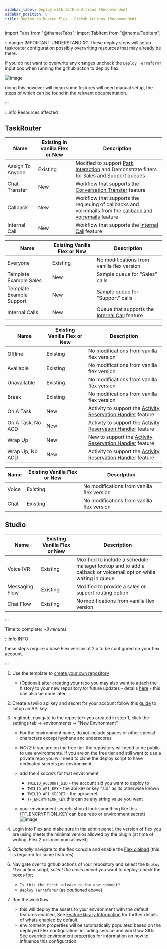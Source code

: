 ```yaml
---
sidebar_label: Deploy with GitHub Actions (Recommended)
sidebar_position: 0
title: Deploy to hosted Flex - GitHub Actions (Recommended)
---
```

import Tabs from "@theme/Tabs";
import TabItem from "@theme/TabItem";

:::danger IMPORTANT UNDERSTANDING
These deploy steps will setup taskrouter configuration possibly overwriting resources that may already be there. 

If you do not want to overwrite any changes uncheck the `Deploy Terraform?` input box when running the github action to deploy flex

![image](/img/guides/github-trigger.png)

doing this however will mean some features will need manual setup, the steps of which can be found in the relevant documentation.

:::

:::info Resources affected



## TaskRouter

<Tabs>

<TabItem value="workflows" label="Workflows" default>

| Name | Existing in vanilla Flex or New | Description |
| -----| --------------------| ------------|
| Assign To Anyone | Existing | Modified to support [Park Interaction](/feature-library/park-interaction) and Demonstrate filters for Sales and Support queues|
| Chat Transfer | New | Workflow that supports the [Conversation Transfer](/feature-library/conversation-transfer) feature |
| Callback | New | Workflow that supports the requeuing of callbacks and voicemails from the [callback and voicemails](/feature-library/callback-and-voicemail) feature |
| Internal Call | New | Workflow that supports the  [Internal Call](/feature-library/internal-call) feature|

</TabItem>

<TabItem value="queues" label="Task Queues" >

| Name | Existing Vanilla Flex or New  | Description |
| -----| --------------------| ------------|
| Everyone | Existing | No modifications from vanilla flex version  |
| Template Example Sales| New | Sample queue for "Sales" calls |
| Template Example Support | New | Sample queue for "Support" calls |
| Internal Calls | New | Queue that supports the [Internal Call](/feature-library/internal-call) feature|

</TabItem>

<TabItem value="activities" label="Activities" >

| Name | Existing Vanilla Flex or New  | Description |
| -----| --------------------| ------------|
| Offline | Existing | No modifications from vanilla flex version  |
| Available | Existing | No modifications from vanilla flex version  |
| Unavailable | Existing | No modifications from vanilla flex version  |
| Break | Existing | No modifications from vanilla flex version  |
| On A Task | New | Activity to support the [Activity Reservation Handler](/feature-library/activity-reservation-handler) feature |
| On A Task, No ACD | New | Activity to support the [Activity Reservation Handler](/feature-library/activity-reservation-handler) feature |
| Wrap Up | New | New to support the [Activity Reservation Handler](/feature-library/activity-reservation-handler) feature |
| Wrap Up, No ACD | New | Activity to support the [Activity Reservation Handler](/feature-library/activity-reservation-handler) feature |

</TabItem>

<TabItem value="channels" label="Task Channels" >

| Name | Existing Vanilla Flex or New  | Description |
| -----| --------------------| ------------|
| Voice | Existing | No modifications from vanilla flex version  |
| Chat | Existing | No modifications from vanilla flex version  |

</TabItem>

</Tabs>


## Studio

| Name | Existing Vanilla Flex or New  | Description |
| -----| --------------------| ------------|
| Voice IVR | Existing | Modified to include a schedule manager lookup and to add a callback or voicemail option while waiting in queue |
| Messaging Flow | Existing | Modified to provide a sales or support routing option |
| Chat Flow | Existing | No modifications from vanilla flex version |


:::


Time to complete: _~8 minutes_

:::info INFO

these steps require a base Flex version of 2.x to be configured on your flex account.

:::

1. Use the template to [create your own repository](https://github.com/twilio-professional-services/flex-project-template/generate) 
   - (Optional) after creating your repo you may also want to attach the history to your new repository for future updates - details [here](/setup-guides/managing-future-updates-from-the-template) - this can also be done later
2. Create a twilio api key and secret for your account follow this [guide](https://www.twilio.com/docs/glossary/what-is-an-api-key#how-can-i-create-api-keys) to setup an API key.
3. In github, navigate to the repository you created in step 1, click the settings tab -> environments -> "New Environment"
   
   - For the environment name, do not include spaces or other special characters except hyphens and underscores
   
   - _NOTE_ if you are on the free tier, the repository will need to be public to use environments.  If you are on the free tier and still want to use a private repo you will need to clone the deploy script to have dedicated secrets per environment

   - add the 4 *secrets* for that environment
     - `TWILIO_ACCOUNT_SID` - the account sid you want to deploy to
     - `TWILIO_API_KEY` - the api key or key "sid" as its otherwise known
     - `TWILIO_API_SECRET` - the api secret
     - `TF_ENCRYPTION_KEY` this can be any string value you want

   - your environment secrets should look something like this (TF_ENCRYPTION_KEY can be a repo or environment secret)
   ![image](/img/guides/github-secrets.png)

4. Login into Flex and make sure in the admin panel, the version of flex you are using meets the minimal version allowed by the plugin (at time of writing, Flex 2.x is minimum allowed)
5. _Optionally_ navigate to the flex console and enable the [Flex dialpad](https://console.twilio.com/us1/develop/flex/manage/voice?frameUrl=%2Fconsole%2Fflex%2Fvoice%3Fx-target-region%3Dus1) (this is required for some features)
6. Navigate over to github actions of your repository and select the `Deploy Flex` action script, _select the environment_ you want to deploy, check the boxes for;
   - `Is this the first release to the environment?`
   - `Deploy Terraform?`  (as *cautioned* above), 
   
7. Run the workflow.
   - this will deploy the assets to your environment with the default features enabled, See [Feature library Information](/feature-library/overview) for further details of whats enabled by default.
   - environment properties will be automatically populated based on the deployed Flex configuration, including service and workflow SIDs. See [override environment properties](/setup-guides/configure_the_template) for information on how to influence this configuration.
 


